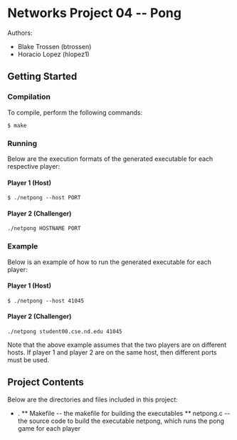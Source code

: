 # Networks Project 04 -- Pong

Authors:
* Blake Trossen (btrossen)
* Horacio Lopez (hlopez1)

## Getting Started
### Compilation
To compile, perform the following commands:
```
$ make
```

### Running
Below are the execution formats of the generated executable for each respective player:
#### Player 1 (Host)
```
$ ./netpong --host PORT
```
#### Player 2 (Challenger)
```
./netpong HOSTNAME PORT
```

### Example
Below is an example of how to run the generated executable for each player:
#### Player 1 (Host)
```
$ ./netpong --host 41045
```
#### Player 2 (Challenger)
```
./netpong student00.cse.nd.edu 41045
```
Note that the above example assumes that the two players are on different hosts. If player 1 and player 2 are on the same host, then different ports must be used.

## Project Contents
Below are the directories and files included in this project:
* .
** Makefile     -- the makefile for building the executables 
** netpong.c    -- the source code to build the executable netpong, which runs the pong game for each player
